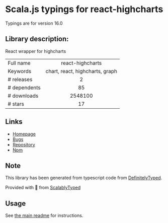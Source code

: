 
# Scala.js typings for react-highcharts

Typings are for version 16.0

## Library description:
React wrapper for highcharts

|                    |                 |
| ------------------ | :-------------: |
| Full name          | react-highcharts |
| Keywords           | chart, react, highcharts, graph |
| # releases         | 2 |
| # dependents       | 85 |
| # downloads        | 2548100 |
| # stars            | 17 |

## Links
- [Homepage](https://github.com/kirjs/react-highcharts#readme)
- [Bugs](https://github.com/kirjs/react-highcharts/issues)
- [Repository](https://github.com/kirjs/react-highcharts)
- [Npm](https://www.npmjs.com/package/react-highcharts)
    


## Note
This library has been generated from typescript code from [DefinitelyTyped](https://definitelytyped.org).

Provided with :purple_heart: from [ScalablyTyped](https://github.com/oyvindberg/ScalablyTyped)

## Usage
See [the main readme](../../readme.md) for instructions.


